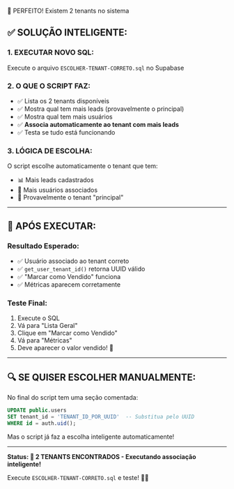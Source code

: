 🎯 PERFEITO! Existem 2 tenants no sistema

## ✅ **SOLUÇÃO INTELIGENTE:**

### 1. **EXECUTAR NOVO SQL:**
Execute o arquivo `ESCOLHER-TENANT-CORRETO.sql` no Supabase

### 2. **O QUE O SCRIPT FAZ:**
- ✅ Lista os 2 tenants disponíveis
- ✅ Mostra qual tem mais leads (provavelmente o principal)
- ✅ Mostra qual tem mais usuários
- ✅ **Associa automaticamente ao tenant com mais leads**
- ✅ Testa se tudo está funcionando

### 3. **LÓGICA DE ESCOLHA:**
O script escolhe automaticamente o tenant que tem:
- 📊 Mais leads cadastrados
- 👥 Mais usuários associados
- 🎯 Provavelmente o tenant "principal"

---

## 🧪 **APÓS EXECUTAR:**

### Resultado Esperado:
- ✅ Usuário associado ao tenant correto
- ✅ `get_user_tenant_id()` retorna UUID válido
- ✅ "Marcar como Vendido" funciona
- ✅ Métricas aparecem corretamente

### Teste Final:
1. Execute o SQL
2. Vá para "Lista Geral"
3. Clique em "Marcar como Vendido"
4. Vá para "Métricas"
5. Deve aparecer o valor vendido! 🎉

---

## 🔍 **SE QUISER ESCOLHER MANUALMENTE:**

No final do script tem uma seção comentada:
```sql
UPDATE public.users 
SET tenant_id = 'TENANT_ID_POR_UUID'  -- Substitua pelo UUID
WHERE id = auth.uid();
```

Mas o script já faz a escolha inteligente automaticamente!

---

**Status: 🎯 2 TENANTS ENCONTRADOS - Executando associação inteligente!**

Execute `ESCOLHER-TENANT-CORRETO.sql` e teste! 🔧✅
